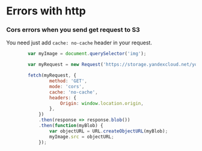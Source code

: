 # Errors with http
  
### Cors errors when you send get request to S3
You need just add ```cache: no-cache``` header in your request.
```javascript
        var myImage = document.querySelector('img');

        var myRequest = new Request('https://storage.yandexcloud.net/youcleve/media/inostrannye-yazyki/ispanskij/new-45/11.jpeg');

        fetch(myRequest, {
                method: 'GET',
                mode: 'cors',
                cache: 'no-cache',
                headers: {
                    Origin: window.location.origin,
                },
            })
            .then(response => response.blob())
            .then(function(myBlob) {
                var objectURL = URL.createObjectURL(myBlob);
                myImage.src = objectURL;
            });
```
